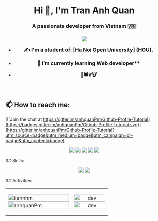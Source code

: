
<h1 align="center">Hi 👋, I'm Tran Anh Quan</h1>
    <h3 align="center">A passionate developer from Vietnam 🇻🇳 </h3>
    <h3 align="center"><img src="https://img.icons8.com/bubbles/100/null/vietnam--v1.png"/>
</p>


- ✍ I'm a student of: [Ha Noi Open University] (HOU).

- 🌱 I’m currently learning Web developer**
- 🤡🕷️💀🐮

<br />

## 📫 How to reach me:

[![Join the chat at https://gitter.im/anhquanPm/Github-Profile-Tutorial](https://badges.gitter.im/anhquanPm/Github-Profile-Tutorial.svg)](https://gitter.im/anhquanPm/Github-Profile-Tutorial?utm_source=badge&utm_medium=badge&utm_campaign=pr-badge&utm_content=badge)
<p align="center">
 
  </a>
  <a href="https://www.facebook.com/2uanvy/" alt="Facebook">
   <img src="https://img.icons8.com/bubbles/50/null/facebook-new.png"/>
  </a> 
  <a href="https://github.com/anhquanPm" alt="Github">
   <img src="https://img.icons8.com/plasticine/48/null/github.png"/>
  </a> 
  <a href="https://www.youtube.com/@nCoVyRemix" alt="Youtube channel" target="_blank" >
   <img src="https://img.icons8.com/clouds/48/null/youtube-play.png"/>
  </a>
  <a href="https://quantapcode2004.blogspot.com" alt="Blogger" target="_blank" >
    <img src="https://img.icons8.com/doodle/48/null/blogger--v1.png"/>
  </a>
  <a href="thocodeanhquan@gmail.com" alt="Email">
   <img src="https://img.icons8.com/bubbles/48/null/apple-mail.png"/>
  </a>
</p>
## Skills:
<p align="center">
 <img src="https://img.icons8.com/color/48/null/c-plus-plus-logo.png"/>
 <img src="https://img.icons8.com/fluency/48/null/java-coffee-cup-logo.png"/>
</p>
## Activities:
<table style="width:100%;">
  <tr>
    <td>
      <img src="https://github-readme-stats.vercel.app/api/top-langs/?username=anhquanPm&bg_color=FFFFFF00&text_color=179fa3&layout=compact&hide=CSS&langs_count=10&custom_title=Top%20ngôn%20ngữ%20được%20dùng" alt="tiennhm" width="100%"/>
      <img src="https://github-readme-stats.vercel.app/api?username=anhquanPm&bg_color=FFFFFF00&text_color=179fa3&show_icons=true&count_private=true&include_all_commits=true&custom_title=Hoạt%20động%20trên%20Github" alt="anhquanPm" width="100%"/>
    </td>
    <td>
      <p align="center"> 
        <img src="https://camo.githubusercontent.com/cae12fddd9d6982901d82580bdf321d81fb299141098ca1c2d4891870827bf17/68747470733a2f2f6d69726f2e6d656469756d2e636f6d2f6d61782f313336302f302a37513379765349765f7430696f4a2d5a2e676966" alt="dev" width="100%"/>
          <img src="https://i.pinimg.com/originals/0c/94/f2/0c94f21dabce35cacbc44a66126be65f.gif" alt="dev" width="100%"/>
      </p>
    </td>
  </tr>
</table>
